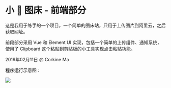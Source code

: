 # 小 🐴 图床 - 前端部分

这是我用于练手的一个项目，一个简单的图床站，只用于上传图片到阿里云，之后获取网址。

前段部分采用 Vue 和 Element UI 实现，包括一个简单的上传组件、通知系统，使用了 Clipboard 这个粘贴到剪贴板的小工具实现点击粘贴功能。

2019年02月11日 @ Corkine Ma

程序运行示意图：

![](http://static2.mazhangjing.com/20190211/fe491b6_cm_image2019-02-1119.58.50.png)
